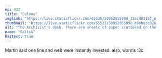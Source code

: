 ```yaml
---
ep: 022
title: "Colony"
imglink: "https://live.staticflickr.com/65535/50952855898_38acd8115f_o.jpg"
thumbnail: "https://live.staticflickr.com/65535/50952855898_b96becc828_q.jpg"
alt: "The Archivist's desk. There are sheets of paper scattered on the desk, with straight lines to represent text; the word "Colony" is written on one of them. There are two pens, a tape recorder, a closed laptop with a brand label that says "worm", and a glass jar containing a dozen or so silver worms. Above the desk is a quote: "... maybe an inch long, with a silver segmented body that goes black at the end, almost like it's been burned...""
name: "Salts&"
hastext: true
---
```

Martin said one line and we& were instantly invested. also, worms :3c